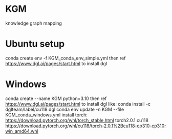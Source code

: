# KGM
knowledge graph mapping 


# Ubuntu setup

conda create env -f KGM_conda_env_simple.yml
then ref https://www.dgl.ai/pages/start.html to install dgl 

# Windows
conda create --name KGM python=3.10
then ref https://www.dgl.ai/pages/start.html to install dgl like:
    conda install -c dglteam/label/cu118 dgl
conda env update -n KGM --file KGM_conda_windows.yml
install torch: https://download.pytorch.org/whl/torch_stable.html
    torch2.0.1 cu118
    https://download.pytorch.org/whl/cu118/torch-2.0.1%2Bcu118-cp310-cp310-win_amd64.whl

